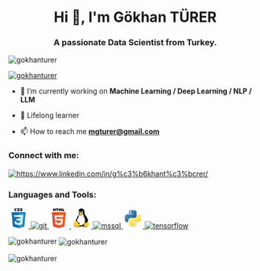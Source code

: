 <h1 align="center">Hi 👋, I'm Gökhan TÜRER</h1>
<h3 align="center">A passionate Data Scientist from Turkey.</h3>

<p align="left"> <img src="https://komarev.com/ghpvc/?username=gokhanturer&label=Profile%20views&color=0e75b6&style=flat" alt="gokhanturer" /> </p>

<p align="left"> <a href="https://github.com/ryo-ma/github-profile-trophy"><img src="https://github-profile-trophy.vercel.app/?username=gokhanturer" alt="gokhanturer" /></a> </p>

- 🔭 I’m currently working on **Machine Learning / Deep Learning / NLP / LLM**

- 🌱 Lifelong learner

- 📫 How to reach me **mgturer@gmail.com**

<h3 align="left">Connect with me:</h3>
<p align="left">
<a href="https://linkedin.com/in/https://www.linkedin.com/in/g%c3%b6khant%c3%bcrer/" target="blank"><img align="center" src="https://raw.githubusercontent.com/rahuldkjain/github-profile-readme-generator/master/src/images/icons/Social/linked-in-alt.svg" alt="https://www.linkedin.com/in/g%c3%b6khant%c3%bcrer/" height="30" width="40" /></a>
</p>

<h3 align="left">Languages and Tools:</h3>
<p align="left"> <a href="https://www.w3schools.com/css/" target="_blank"> <img src="https://raw.githubusercontent.com/devicons/devicon/master/icons/css3/css3-original-wordmark.svg" alt="css3" width="40" height="40"/> </a> <a href="https://git-scm.com/" target="_blank"> <img src="https://www.vectorlogo.zone/logos/git-scm/git-scm-icon.svg" alt="git" width="40" height="40"/> </a> <a href="https://www.w3.org/html/" target="_blank"> <img src="https://raw.githubusercontent.com/devicons/devicon/master/icons/html5/html5-original-wordmark.svg" alt="html5" width="40" height="40"/> </a> <a href="https://www.linux.org/" target="_blank"> <img src="https://raw.githubusercontent.com/devicons/devicon/master/icons/linux/linux-original.svg" alt="linux" width="40" height="40"/> </a> <a href="https://www.microsoft.com/en-us/sql-server" target="_blank"> <img src="https://www.svgrepo.com/show/303229/microsoft-sql-server-logo.svg" alt="mssql" width="40" height="40"/> </a> <a href="https://www.python.org" target="_blank"> <img src="https://raw.githubusercontent.com/devicons/devicon/master/icons/python/python-original.svg" alt="python" width="40" height="40"/> </a> <a href="https://www.tensorflow.org" target="_blank"> <img src="https://www.vectorlogo.zone/logos/tensorflow/tensorflow-icon.svg" alt="tensorflow" width="40" height="40"/> </a> </p>

<p><img align="left" src="https://github-readme-stats.vercel.app/api/top-langs?username=gokhanturer&show_icons=true&locale=en&layout=compact" alt="gokhanturer" /></p>

<p>&nbsp;<img align="center" src="https://github-readme-stats.vercel.app/api?username=gokhanturer&show_icons=true&locale=en" alt="gokhanturer" /></p>

<p><img align="center" src="https://github-readme-streak-stats.herokuapp.com/?user=gokhanturer&" alt="gokhanturer" /></p>
